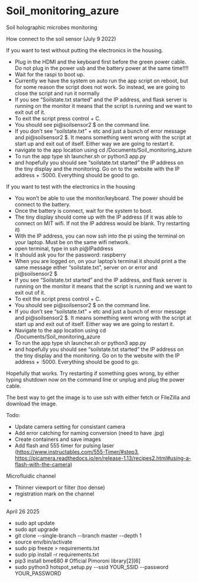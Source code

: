 # Soil_monitoring_azure
Soil holographic microbes monitoring 

How connect to the soil sensor (July 9 2022)

If you want to test without putting the electronics in the housing. 
	<ul>
	<li>Plug in the HDMI and the keyboard first before the green power cable. Do not plug in the power usb and the battery power at the same time!!!! 
	<li>Wait for the raspi to boot up.</li>
	<li>	Currently we have the system on auto run the app script on reboot, but for some reason the script does not work. So instead, we are going to close the script and run it normally</li>
	<li>	If you see “Soilstate.txt started” and the IP address, and flask server is running on the monitor it means that the script is running and we want to exit out of it. </li>
	<li>	To exit the script press control + C. </li>
	<li>	You should see pi@soilsensor2 $ on the command line. </li>
	<li>	If you don’t see “soilstate.txt” + etc and just a bunch of error message and pi@soilsensor2 $. It means something went wrong with the script at start up and exit out of itself. Either way we are going to restart it. </li>
	<li>	navigate to the app location using cd /Documents/Soil_monitoring_azure </li>
	<li>	To run the app type sh launcher.sh or python3 app.py </li>
	<li>	and hopefully you should see “soilstate.txt started” the IP address on the tiny display and the monitoring. Go on to the website with the IP address + :5000. Everything should be good to go. </li>
</ul>

If you want to test with the electronics in the housing
<ul>
	<li>	You won’t be able to use the monitor/keyboard. The power should be connect to the battery. </li>
	<li>	Once the battery is connect, wait for the system to boot. </li>
	<li>	The tiny display should come up with the IP address (if it was able to connect on MIT wifi. If not the IP address would be blank. Try restarting it) </li>
	<li>	With the IP address, you can now ssh into the pi using the terminal on your laptop. Must be on the same wifi network. </li>
	<li>	open terminal, type in ssh pi@IPaddress </li>
	<li>	It should ask you for the password: raspberry </li>
	<li>	When you are logged on, on your laptop’s terminal it should print a the same message either “soilstate.txt”, server on or error and pi@soilsensor2 $</li>
	<li>	If you see “Soilstate.txt started” and the IP address, and flask server is running on the monitor it means that the script is running and we want to exit out of it. </li>
	<li>	To exit the script press control + C. </li>
	<li>	You should see pi@soilsensor2 $ on the command line. </li>
	<li>	If you don’t see “soilstate.txt” + etc and just a bunch of error message and pi@soilsensor2 $. It means something went wrong with the script at start up and exit out of itself. Either way we are going to restart it. </li>
	<li>	Navigate to the app location using cd /Documents/Soil_monitoring_azure </li>
	<li>	To run the app type sh launcher.sh or python3 app.py </li>
	<li>	and hopefully you should see “soilstate.txt started” the IP address on the tiny display and the monitoring. Go on to the website with the IP address + :5000. Everything should be good to go. </li>
</ul>
	
Hopefully that works. Try restarting if something goes wrong, by either typing shutdown now on the command line or unplug and plug the power cable. 

The best way to get the image is to use ssh with either fetch or FileZilla and download the image. 

Todo:
* Update camera setting for consistant camera
* Add error catching for naming conversion (need to have .jpg)
* Create containers and save images
* Add flash and 555 timer for pulsing laser (https://www.instructables.com/555-Timer/#step3, https://picamera.readthedocs.io/en/release-1.13/recipes2.html#using-a-flash-with-the-camera)

Microfluidic channel
* Thinner viewport or filter (too dense) 
* registration mark on the channel
* 

April 26 2025
<ul>
<li>sudo apt update
<li>sudo apt upgrade
<li>git clone --single-branch --branch master --depth 1 <repository-url>
<li>source env/bin/activate
<li>sudo pip freeze > requirements.txt
<li>sudo pip install -r requirements.txt
<li>pip3 install bme680  # Official Pimoroni library[2][6]
</li>

<li>sudo python3 hotspot_setup.py --ssid YOUR_SSID --password YOUR_PASSWORD


